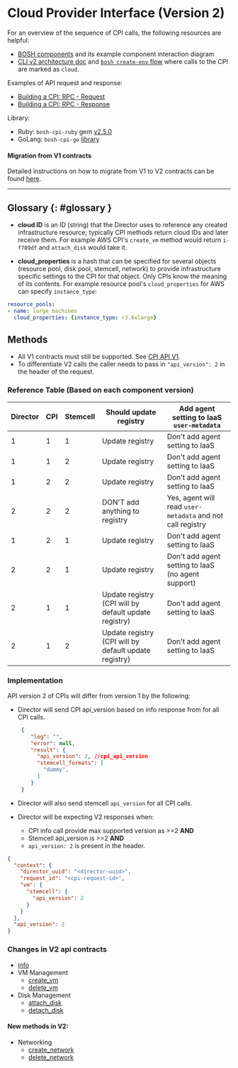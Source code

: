 # Cloud Provider Interface (Version 2)

For an overview of the sequence of CPI calls, the following resources are helpful:

- [BOSH components](bosh-components.md) and its example component interaction diagram
- [CLI v2 architecture doc](https://github.com/cloudfoundry/bosh-cli/blob/master/docs/architecture.md#deploy-command-flow) and [`bosh create-env` flow](https://github.com/cloudfoundry/bosh-init/blob/master/docs/init-cli-flow.png) where calls to the CPI are marked as `cloud`.

Examples of API request and response:

- [Building a CPI: RPC - Request](https://bosh.io/docs/build-cpi.html#request)
- [Building a CPI: RPC - Response](https://bosh.io/docs/build-cpi.html#response)


Library:

- Ruby: `bosh-cpi-ruby` gem [v2.5.0](https://github.com/cloudfoundry/bosh-cpi-ruby/releases/tag/v2.5.0)
- GoLang: `bosh-cpi-go` [library](https://github.com/cppforlife/bosh-cpi-go)

#### Migration from V1 contracts

Detailed instructions on how to migrate from V1 to V2 contracts can be found [here](v2-migration-guide.md).

---

## Glossary {: #glossary }

- **cloud ID** is an ID (string) that the Director uses to reference any created infrastructure resource; typically CPI methods return cloud IDs and later receive them. For example AWS CPI's `create_vm` method would return `i-f789df` and `attach_disk` would take it.

- **cloud_properties** is a hash that can be specified for several objects (resource pool, disk pool, stemcell, network) to provide infrastructure specific settings to the CPI for that object. Only CPIs know the meaning of its contents. For example resource pool's `cloud_properties` for AWS can specify `instance_type`:

```yaml
resource_pools:
- name: large_machines
  cloud_properties: {instance_type: r3.8xlarge}
```

## Methods

- All V1 contracts must still be supported. See [CPI API V1](cpi-api-v1.md).
- To differentiate V2 calls the caller needs to pass in `"api_version": 2` in the header of the request.

### Reference Table (Based on each component version)

| Director | CPI | Stemcell  | Should update registry   | Add agent setting to IaaS `user-metadata`   |
|----------|-----|-----------|----------------------|---|
| 1  | 1  | 1  | Update registry  | Don't add agent setting to IaaS  |
| 1  | 1  | 2  | Update registry  | Don't add agent setting to IaaS  |
| 1  | 2  | 2  | Update registry  | Don't add agent setting to IaaS  |
| 2  | 2  | 2  | DON'T add anything to registry   | Yes, agent will read `user-metadata` and not call registry  |
| 1  | 2  | 1  | Update registry  | Don't add agent setting to IaaS  |
| 2  | 2  | 1  | Update registry  | Don't add agent setting to IaaS (no agent support)  |
| 2  | 1  | 1  | Update registry (CPI will by default update registry)  | Don't add agent setting to IaaS |
| 2  | 1  | 2  | Update registry (CPI will by default update registry)  | Don't add agent setting to IaaS |

### Implementation

API version 2 of CPIs will differ from version 1 by the following:

 - Director will send CPI api_version based on info response from for all CPI calls.

   ```json
    {
       "log": "",
       "error": null,
       "result": {
         "api_version": 2, //cpi_api_version
         "stemcell_formats": [
           "dummy",
         ]
       }
    }
   ```

 - Director will also send stemcell `api_version` for all CPI calls.
 - Director will be expecting V2 responses when:
   - CPI info call provide max supported version as >=2 **AND**
   - Stemcell api_version is >=2 **AND**
   - `api_version: 2` is present in the header.


  ```json
  {
    "context": {
      "director_uuid": "<director-uuid>",
      "request_id": "<cpi-request-id>",
      "vm": {
        "stemcell": {
          "api_version": 2
        }
      }
    },
    "api_version": 2
  }
  ```


### Changes in V2 api contracts

 * [info](cpi-api-v2-method/info.md)
 * VM Management
    * [create_vm](cpi-api-v2-method/create-vm.md)
    * [delete_vm](cpi-api-v2-method/delete-vm.md)
 * Disk Management
    * [attach_disk](cpi-api-v2-method/attach-disk.md)
    * [detach_disk](cpi-api-v2-method/detach-disk.md)


#### New methods in V2:

* Networking
   * [create_network](cpi-api-v1-method/create-network.md)
   * [delete_network](cpi-api-v1-method/delete-network.md)
